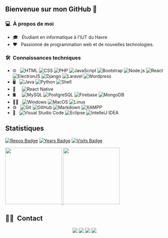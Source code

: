 ## Bienvenue sur mon GitHub 👋

### 💻 &nbsp;À propos de moi

- 🎓 &nbsp; Étudiant en informatique à l'IUT du Havre
- ❤️ &nbsp; Passionné de programmation web et de nouvelles technologies.

### 🛠 &nbsp;Connaissances techniques

- 🌐 &nbsp;
  ![HTML](https://img.shields.io/badge/-HTML-333333?style=flat-square&logo=HTML5)
  ![CSS](https://img.shields.io/badge/-CSS-333333?style=flat-square&logo=CSS3&logoColor=1572B6)
  ![PHP](https://img.shields.io/badge/-PHP-333333?style=flat-square&logo=php)
  ![JavaScript](https://img.shields.io/badge/-JavaScript-333333??style=flat-square&logo=javascript)
  ![Bootstrap](https://img.shields.io/badge/-Bootstrap-333333?style=flat-square&logo=bootstrap&logoColor=563D7C)
  ![Node.js](https://img.shields.io/badge/-Node.js-333333?style=flat-square&logo=node.js)
  ![React](https://img.shields.io/badge/-React-333333?style=flat-square&logo=react)
  ![ElectronJS](https://img.shields.io/badge/-ElectronJS-333333?style=flat-square&logo=electron)
  ![Django](https://img.shields.io/badge/-Django-333333?style=flat-square&logo=django)
  ![Laravel](https://img.shields.io/badge/-Laravel-333333?style=flat-square&logo=laravel)
  ![Wordpress](https://img.shields.io/badge/-Wordpress-333333?style=flat-square&logo=wordpress)
- 🖥️ &nbsp;
  ![Java](https://img.shields.io/badge/-Java-333333?style=flat-square&logo=java)
  ![Python](https://img.shields.io/badge/-Python-333333?style=flat-square&logo=python)
  ![Shell](https://img.shields.io/badge/-Shell-333333?style=flat-square&logo=gnu-bash)
- 📱 &nbsp;&nbsp;&nbsp;
  ![React Native](https://img.shields.io/badge/-React%20Native-333333?style=flat-square&logo=react)
- 🛢 &nbsp;&nbsp;&nbsp;
  ![MySQL](https://img.shields.io/badge/-MySQL-333333?style=flat-square&logo=mysql)
  ![PostgreSQL](https://img.shields.io/badge/-PostgreSQL-333333?style=flat-square&logo=postgresql)
  ![Firebase](https://img.shields.io/badge/-Firebase-333333?style=flat-square&logo=firebase)
  ![MongoDB](https://img.shields.io/badge/-MongoDB-333333?style=flat-square&logo=mongodb)
- 👨‍💻 &nbsp;
  ![Windows](https://img.shields.io/badge/-Windows-333333?style=flat-square&logo=windows)
  ![MacOS](https://img.shields.io/badge/-MacOS-333333?style=flat-square&logo=macos)
  ![Linux](https://img.shields.io/badge/-Linux-333333?style=flat-square&logo=linux)
- ⚙️ &nbsp;
  ![Git](https://img.shields.io/badge/-Git-333333?style=flat-square&logo=git)
  ![GitHub](https://img.shields.io/badge/-GitHub-333333?style=flat-square&logo=github)
  ![Markdown](https://img.shields.io/badge/-Markdown-333333?style=flat-square&logo=markdown)
  ![XAMPP](https://img.shields.io/badge/-Xampp-333333?style=flat-square&logo=xampp&logoColor=007ACC)
- 🔧 &nbsp;
  ![Visual Studio Code](https://img.shields.io/badge/-Visual%20Studio%20Code-333333?style=flat-square&logo=visual-studio-code&logoColor=007ACC)
  ![Eclipse](https://img.shields.io/badge/-Eclipse-333333?style=flat-square&logo=eclipse&logoColor=007ACC)
  ![IntelleiJ IDEA](https://img.shields.io/badge/-IntelliJ%20IDEA-333333?style=flat-square&logo=intellij-idea&logoColor=007ACC)

## Statistiques

[![Repos Badge](https://badges.pufler.dev/repos/quentinsvn)](https://badges.pufler.dev)
[![Years Badge](https://badges.pufler.dev/years/quentinsvn)](https://badges.pufler.dev)
[![Visits Badge](https://badges.pufler.dev/visits/quentinsvn/quentinsvn)](https://badges.pufler.dev)

<p>
<a href="https://github.com/AVS1508">
  <img height="180em" src="https://github-readme-stats.vercel.app/api?username=quentinsvn&show_icons=true&theme=radical" />
  <img height="180em" src="https://github-readme-stats-eight-theta.vercel.app/api/top-langs/?username=quentinsvn&theme=radical&layout=compact&exclude_lang=java+r" />
</a>
</p>

##  🤝🏻 &nbsp;Contact

<p align="center">
<a href="https://quentinsavean.fr"><img src="https://img.shields.io/badge/-quentinsavean.fr-3423A6?style=flat-square&logo=Google-Chrome&logoColor=white"/></a>
<img src="https://img.shields.io/badge/-Quentin%231234-5865F2?style=flat-square&logo=discord&logoColor=white"/>
<a href="https://www.linkedin.com/in/quentin-savean"><img src="https://img.shields.io/badge/-Quentin%20Savéan-0077B5?style=flat-square&logo=Linkedin&logoColor=white"/></a>
<a href="mailto:quentin.savean@protonmail.com"><img src="https://img.shields.io/badge/-quentin.savean@protonmail.com-9497CE?style=flat-square&logo=protonmail&logoColor=white"/></a>
  
  
